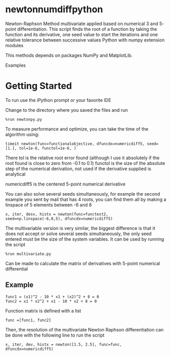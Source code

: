 # newtonnumdiffpython
Newton-Raphson Method multivariate applied based on numerical 3 and 5- point differentiation.  This script finds the root of a function by taking the function and its derivative, one seed value to start the iterations and one relative tolerance between successive values Python with numpy extension modules

This methods depends on packages NumPy and MatplotLib.

Examples

# Getting Started

To run use the iPython prompt or your favorite IDE

Change to the directory where you saved the files and run

```
%run newtonpy.py
```

To measure performance and optimize, you can take the time of the algorithm using:

```
timeit newton(func=functionalobjective, dfuncdx=numericdiff5, seed=[1.], tol=1e-6, functol=1e-6, )
```

There tol is the relative root error found (although I use it absolutely if the root found is close to zero from -0.1 to 0.1)
functol is the size of the absolute step of the numerical derivation, not used if the derivative supplied is analytical

numericdiff5 is the centered 5-point numerical derivative

You can also solve several seeds simultaneously, for example the second example you sent by mail that has 4 roots, you can find them all by making a linspace of 5 elements between -6 and 8

```
x, iter, desv, histx = newton(func=functest2, seed=np.linspace(-6,8,5), dfuncdx=numericdiff5)
```

The multivariable version is very similar, the biggest difference is that it does not accept or solve several seeds simultaneously, the only seed entered must be the size of the system variables. It can be used by running the script

```
%run multivariate.py
```

Can be made to calculate the matrix of derivatives with 5-point numerical differential


## Example

```
func1 = (x1)^2 - 10 * x1 + (x2)^2 + 8 = 0
func2 = x1 * x2^2 + x1 - 10 * x2 + 8 = 0
```

Function matrix is defined with a list

```
func =[func1, func2]
```

Then, the resolution of the multivariate Newton Raphson differentiation can be done with the following line to run the script

```
x, iter, dev, histx = newton([1.5, 2.5], func=func, dfuncdx=numericdiff5)
```
